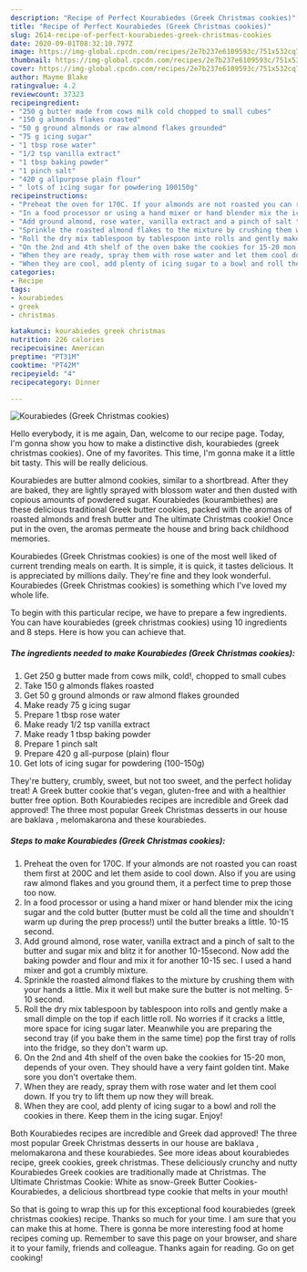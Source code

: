 ```yaml
---
description: "Recipe of Perfect Kourabiedes (Greek Christmas cookies)"
title: "Recipe of Perfect Kourabiedes (Greek Christmas cookies)"
slug: 2614-recipe-of-perfect-kourabiedes-greek-christmas-cookies
date: 2020-09-01T08:32:10.797Z
image: https://img-global.cpcdn.com/recipes/2e7b237e6109593c/751x532cq70/kourabiedes-greek-christmas-cookies-recipe-main-photo.jpg
thumbnail: https://img-global.cpcdn.com/recipes/2e7b237e6109593c/751x532cq70/kourabiedes-greek-christmas-cookies-recipe-main-photo.jpg
cover: https://img-global.cpcdn.com/recipes/2e7b237e6109593c/751x532cq70/kourabiedes-greek-christmas-cookies-recipe-main-photo.jpg
author: Mayme Blake
ratingvalue: 4.2
reviewcount: 37323
recipeingredient:
- "250 g butter made from cows milk cold chopped to small cubes"
- "150 g almonds flakes roasted"
- "50 g ground almonds or raw almond flakes grounded"
- "75 g icing sugar"
- "1 tbsp rose water"
- "1/2 tsp vanilla extract"
- "1 tbsp baking powder"
- "1 pinch salt"
- "420 g allpurpose plain flour"
- " lots of icing sugar for powdering 100150g"
recipeinstructions:
- "Preheat the oven for 170C. If your almonds are not roasted you can roast them first at 200C and let them aside to cool down. Also if you are using raw almond flakes and you ground them, it a perfect time to prep those too now."
- "In a food processor or using a hand mixer or hand blender mix the icing sugar and the cold butter (butter must be cold all the time and shouldn&#39;t warm up during the prep process!) until the butter breaks a little. 10-15 second."
- "Add ground almond, rose water, vanilla extract and a pinch of salt to the butter and sugar mix and blitz it for another 10-15second. Now add the baking powder and flour and mix it for another 10-15 sec. I used a hand mixer and got a crumbly mixture."
- "Sprinkle the roasted almond flakes to the mixture by crushing them with your hands a little. Mix it well but make sure the butter is not melting. 5-10 second."
- "Roll the dry mix tablespoon by tablespoon into rolls and gently make a small dimple on the top if each little roll. No worries if it cracks a little, more space for icing sugar later. Meanwhile you are preparing the second tray (if you bake them in the same time) pop the first tray of rolls into the fridge, so they don&#39;t warm up."
- "On the 2nd and 4th shelf of the oven bake the cookies for 15-20 mon, depends of your oven. They should have a very faint golden tint. Make sore you don&#39;t overtake them."
- "When they are ready, spray them with rose water and let them cool down. If you try to lift them up now they will break."
- "When they are cool, add plenty of icing sugar to a bowl and roll the cookies in there. Keep them in the icing sugar. Enjoy!"
categories:
- Recipe
tags:
- kourabiedes
- greek
- christmas

katakunci: kourabiedes greek christmas 
nutrition: 226 calories
recipecuisine: American
preptime: "PT31M"
cooktime: "PT42M"
recipeyield: "4"
recipecategory: Dinner

---
```



![Kourabiedes (Greek Christmas cookies)](https://img-global.cpcdn.com/recipes/2e7b237e6109593c/751x532cq70/kourabiedes-greek-christmas-cookies-recipe-main-photo.jpg)

Hello everybody, it is me again, Dan, welcome to our recipe page. Today, I'm gonna show you how to make a distinctive dish, kourabiedes (greek christmas cookies). One of my favorites. This time, I'm gonna make it a little bit tasty. This will be really delicious.

Kourabiedes are butter almond cookies, similar to a shortbread. After they are baked, they are lightly sprayed with blossom water and then dusted with copious amounts of powdered sugar. Kourabiedes (kourambiethes) are these delicious traditional Greek butter cookies, packed with the aromas of roasted almonds and fresh butter and The ultimate Christmas cookie! Once put in the oven, the aromas permeate the house and bring back childhood memories.

Kourabiedes (Greek Christmas cookies) is one of the most well liked of current trending meals on earth. It is simple, it is quick, it tastes delicious. It is appreciated by millions daily. They're fine and they look wonderful. Kourabiedes (Greek Christmas cookies) is something which I've loved my whole life.


To begin with this particular recipe, we have to prepare a few ingredients. You can have kourabiedes (greek christmas cookies) using 10 ingredients and 8 steps. Here is how you can achieve that.

<!--inarticleads1-->

##### The ingredients needed to make Kourabiedes (Greek Christmas cookies):

1. Get 250 g butter made from cows milk, cold!, chopped to small cubes
1. Take 150 g almonds flakes roasted
1. Get 50 g ground almonds or raw almond flakes grounded
1. Make ready 75 g icing sugar
1. Prepare 1 tbsp rose water
1. Make ready 1/2 tsp vanilla extract
1. Make ready 1 tbsp baking powder
1. Prepare 1 pinch salt
1. Prepare 420 g all-purpose (plain) flour
1. Get  lots of icing sugar for powdering (100-150g)


They&#39;re buttery, crumbly, sweet, but not too sweet, and the perfect holiday treat! A Greek butter cookie that&#39;s vegan, gluten-free and with a healthier butter free option. Both Kourabiedes recipes are incredible and Greek dad approved! The three most popular Greek Christmas desserts in our house are baklava , melomakarona and these kourabiedes. 

<!--inarticleads2-->

##### Steps to make Kourabiedes (Greek Christmas cookies):

1. Preheat the oven for 170C. If your almonds are not roasted you can roast them first at 200C and let them aside to cool down. Also if you are using raw almond flakes and you ground them, it a perfect time to prep those too now.
1. In a food processor or using a hand mixer or hand blender mix the icing sugar and the cold butter (butter must be cold all the time and shouldn&#39;t warm up during the prep process!) until the butter breaks a little. 10-15 second.
1. Add ground almond, rose water, vanilla extract and a pinch of salt to the butter and sugar mix and blitz it for another 10-15second. Now add the baking powder and flour and mix it for another 10-15 sec. I used a hand mixer and got a crumbly mixture.
1. Sprinkle the roasted almond flakes to the mixture by crushing them with your hands a little. Mix it well but make sure the butter is not melting. 5-10 second.
1. Roll the dry mix tablespoon by tablespoon into rolls and gently make a small dimple on the top if each little roll. No worries if it cracks a little, more space for icing sugar later. Meanwhile you are preparing the second tray (if you bake them in the same time) pop the first tray of rolls into the fridge, so they don&#39;t warm up.
1. On the 2nd and 4th shelf of the oven bake the cookies for 15-20 mon, depends of your oven. They should have a very faint golden tint. Make sore you don&#39;t overtake them.
1. When they are ready, spray them with rose water and let them cool down. If you try to lift them up now they will break.
1. When they are cool, add plenty of icing sugar to a bowl and roll the cookies in there. Keep them in the icing sugar. Enjoy!


Both Kourabiedes recipes are incredible and Greek dad approved! The three most popular Greek Christmas desserts in our house are baklava , melomakarona and these kourabiedes. See more ideas about kourabiedes recipe, greek cookies, greek christmas. These deliciously crunchy and nutty Kourabiedes Greek cookies are traditionally made at Christmas. The Ultimate Christmas Cookie: White as snow-Greek Butter Cookies-Kourabiedes, a delicious shortbread type cookie that melts in your mouth! 

So that is going to wrap this up for this exceptional food kourabiedes (greek christmas cookies) recipe. Thanks so much for your time. I am sure that you can make this at home. There is gonna be more interesting food at home recipes coming up. Remember to save this page on your browser, and share it to your family, friends and colleague. Thanks again for reading. Go on get cooking!
